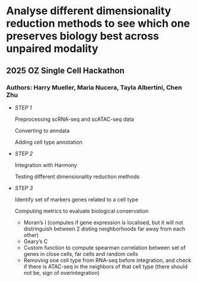 # Analyse different dimensionality reduction methods to see which one preserves biology best across unpaired modality 
## 2025 OZ Single Cell Hackathon 
### Authors: Harry Mueller, Maria Nucera, Tayla Albertini, Chen Zhu

- *STEP 1*

  Preprocessing scRNA-seq and scATAC-seq data

  Converting to anndata

  Adding cell type annotation
  
- *STEP 2*
  
  Integration with Harmony

  Testing different dimensionality reduction methods

- *STEP 3*

  Identify set of markers genes related to a cell type

  Computing metrics to evaluate biological conservation
  - Moran’s I (computes if gene expression is localised, but it will not distringuish between 2 disting neighborhoods far away from each other)
  - Geary’s C
  - Custom function to compute spearman correlation between set of genes in close cells, far cells and random cells
  - Removing one cell type from RNA-seq before integration, and check if there is ATAC-seq in the neighbors of that cell type (there should not be, sign of overintegration)
